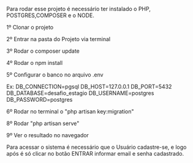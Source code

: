 Para rodar esse projeto é necessário ter  instalado o PHP, POSTGRES,COMPOSER e o NODE. 

1º Clonar o projeto

2º Entrar na pasta do Projeto via terminal

3º Rodar o composer update

4º Rodar o npm install

5º Configurar o banco no arquivo .env

Ex:
DB_CONNECTION=pgsql
DB_HOST=127.0.0.1
DB_PORT=5432
DB_DATABASE=desafio_estagio
DB_USERNAME=postgres
DB_PASSWORD=postgres


6º Rodar no terminal o "php artisan key:migration"

8º Rodar "php artisan serve"

9º Ver o resultado no navegador

Para acessar o sistema é necessário que o Usuário cadastre-se, e logo após é só clicar no botão ENTRAR informar email e senha cadastrado.
